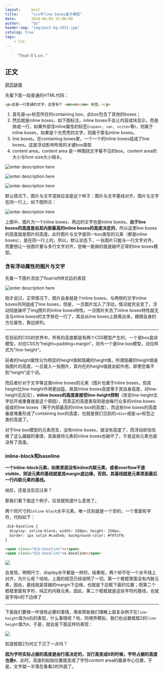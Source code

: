 ```yaml
---
layout:     post
title:      "css中line boxes盒子模型"
date:       2018-06-03 22:00:00
author:     "Qz"
header-img: "img/post-bg-2015.jpg"
catalog: true
tags:
    - Css
---
```


> “Yeah It's on. ”


## 正文
[网页链接](http://www.zhangxinxu.com/wordpress/2010/01/css-float%e6%b5%ae%e5%8a%a8%e7%9a%84%e6%b7%b1%e5%85%a5%e7%a0%94%e7%a9%b6%e3%80%81%e8%af%a6%e8%a7%a3%e5%8f%8a%e6%8b%93%e5%b1%95%e4%b8%80/)

先看下面一段普通的HTML代码：
```html
<p>这是一行普通的文字，这里有个 <em>em</em> 标签。</p>
```

1. 首先是`<p>`标签所在的containing box，此box包含了其他的boxes； 
2. 然后就是inline boxes，如下图标注，inline boxes不会让内容成块显示，而是排成一行，如果外部含inline属性的标签(`<span>, <a>, <cite>`等)，则属于inline boxes，如果是个光秃秃的文字，则属于匿名inline boxes。 
3. line boxes。在containing boxes里，一个一个的inline boxes组成了line boxes。这是浮动影响布局的关键box类型
4. content area。content area 是一种围绕文字看不见的box。content area的大小与font-size大小相关。 

![enter description here][1]


![enter description here][2]



![enter description here][3]




默认情况下，图片与文字混排应该是这个样子：图片与文字基线对齐，图片与文字在同一行上，如下图所示：

![enter description here][4]




上图中，图片为一个inline boxes，两边的文字也是inline boxes。**由于line boxes的高度是由其内部最高的inline boxes的高度决定的**，所以这里line boxes的高度就是图片的高度。此时图片与文字是同一box类型的元素（都是inline boxes），是在同一行上的，所以，默认状态下，一张图片只能与一行文字对齐。而要想让一张图片要与多行文字对齐，您唯一能做的就是破坏正常的line boxes模型。



### 含有浮动属性的图片与文字
先看一下图片添加了float:left样式后的表现


![enter description here][5]


刚才说过，正常情况下，图片自身就是个inline boxes，与两侧的文字inline boxes共同组成了line boxes，但是，一旦图片加入了浮动，情况就完全变了。浮动彻底破坏了img图片的inline boxes特性。一旦图片失去了inline boxes特性就无法与inline boxes的文字排在一行了，其会从line boxes上脱离出来，跟随自身的方位属性，靠边排列。

----------


在目前的CSS的世界中，所有的高度都是有两个CSS模型产生的，一个是box盒状模型，对应CSS为”height+padding+margin“，另外一个是line box模型，对应样式为"line-height"。


前者的height属性分为明显的height值和隐藏的height值，所谓隐藏的height值是指图片的高度，一旦载入一张图片，其内在的height值就会起作用，即使您看不到"height"这个词。

而后者针对于文字等这类inline boxes的元素（图片也属于inline boxes，但其height比line-height作用更凶猛，故其inline boxes高度等于其自身高度，对line-height无反应），**inline boxes的高度直接受line-height控制**（改变line-height文字拉开或重叠就是这个原因），而真正的高度表现则是由每行众多的inline boxes组成的line boxes（等于内部最高的inline box的高度），而这些line boxes的高度垂直堆叠形成了containing box的高度，也就是我们见到的`<div>`或是`<p>`标签之类的高度了。




对于line box模型的元素而言，没有inline boxes，就没有高度了，而浮动却恰恰做了这么龌龊的事情，其直接将元素的inline boxes也破坏了，于是这些元素也就没有了高度。 





###  **inline-block和baseline**



**一个inline-block元素，如果里面没有inline内联元素，或者overflow不是visible，则该元素的基线就是其margin底边缘，否则，其基线就是元素里面最后一行内联元素的基线。**

纳尼，还是没反应过来？

那我们看下面这个例子，应该就知道什么意思了。

两个同尺寸的`inline-block`水平元素，唯一区别就是一个空的，一个里面有字符，代码如下：

```html
.dib-baseline {
  display: inline-block; width: 150px; height: 150px;
  border: 1px solid #cad5eb; background-color: #f0f3f9;
}

<span class="dib-baseline"></span>
<span class="dib-baseline">x-baseline</span>
```





![](https://s1.ax1x.com/2020/04/10/Go4ujO.png)



   会发现，明明尺寸、display水平都是一样的，结果呢，两个却不在一个水平线上对齐，为什么呢？哈哈，上面的规范已经说明了一切。第一个框框里面没有内联元素，因此，基线就是容器的margin下边缘，也就是下边框下面的位置；而第二个框框里面有字符，纯正的内联元素，因此，第二个框框就是这些字符的基线，也就是字母x的下边缘了 



-----





 下面我们要做一件很有必要的事情，用来帮助我们理解上面复杂例子在`line-height`值为`0`后的表现，什么事情呢？哈，同境界模拟，我们也设置框框2的`line-height`值为`0`，于是，就会是下面这样的表现： 





![](https://s1.ax1x.com/2020/04/10/Go4t8P.png)



知道框框2为何又下沉了一点吗？





 **因为字符实际占据的高度是由行高决定的，当行高变成0的时候，字符占据的高度也是`0`**，此时，高度的起始位置就变成了字符content area的垂直中心位置，于是，文字就一半落在看看2的外面了。















[1]: http://image.zhangxinxu.com/image/blog/201001/2010-01-20_220341.png
[2]: http://image.zhangxinxu.com/image/blog/201001/2010-01-20_221641.png
[3]: http://image.zhangxinxu.com/image/blog/201001/2010-01-20_223108.png
[4]: http://image.zhangxinxu.com/image/blog/201001/2010-01-20_230801.png
[5]: http://image.zhangxinxu.com/image/blog/201001/2010-01-20_234149.png